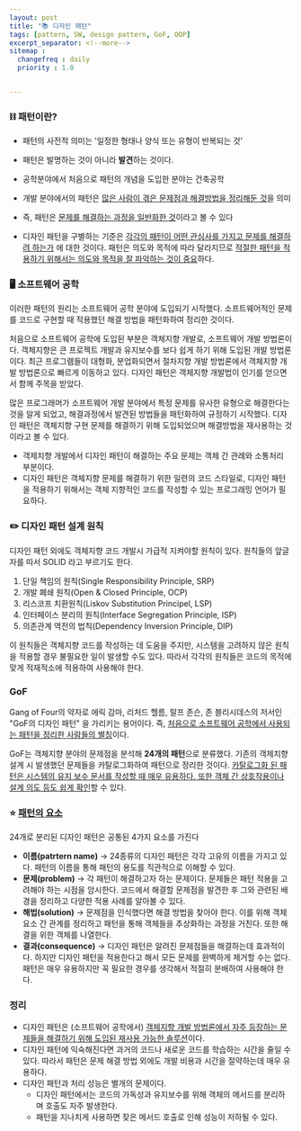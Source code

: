 ```yaml
---
layout: post
title: "📚 디자인 패턴"
tags: [pattern, SW, design pattern, GoF, OOP]
excerpt_separator: <!--more-->
sitemap :
  changefreq : daily
  priority : 1.0


---
```


### ⛓ 패턴이란?

- 패턴의 사전적 의미는 '일정한 형태나 양식 또는 유형이 반복되는 것'

- 패턴은 발명하는 것이 아니라 **발견**하는 것이다. 

  <!--more-->

- 공학분야에서 처음으로 패턴의 개념을 도입한 분야는 건축공학

- 개발 분야에서의 패턴은 <u>많은 사람이 겪은 문제점과 해결방법을 정리해둔 것</u>을 의미

- 즉, 패턴은 <u>문제를 해결하는 과정을 일반화한 것</u>이라고 볼 수 있다

- 디자인 패턴을 구별하는 기준은 <u>각각의 패턴이 어떤 관심사를 가지고 문제를 해결하려 하는가</u> 에 대한 것이다. 패턴은 의도와 목적에 따라 달라지므로 <u>적절한 패턴을 적용하기 위해서는 의도와 목적을 잘 파악하는 것이 중요</u>하다.

### 🖥 소프트웨어 공학

이러한 패턴의 원리는 소프트웨어 공학 분야에 도입되기 시작했다. 소프트웨어적인 문제를 코드로 구현할 때 적용했던 해결 방법을 패턴화하여 정리한 것이다. 

처음으로 소프트웨어 공학에 도입된 부분은 객체지향 개발로, 소프트웨어 개발 방법론이다. 객체지향은 큰 프로젝트 개발과 유지보수를 보다 쉽게 하기 위해 도입된 개발 방법론이다. 최근 프로그램들이 대형화, 분업화되면서 절차지향 개발 방법론에서 객체지향 개발 방법론으로 빠르게 이동하고 있다. 디자인 패턴은 객체지향 개발법이 인기를 얻으면서 함께 주목을 받았다. 

많은 프로그래머가 소프트웨어 개발 분야에서 특정 문제를 유사한 유형으로 해결한다는 것을 알게 되었고, 해결과정에서 발견된 방법들을 패턴화하여 규정하기 시작했다. 디자인 패턴은 객체지향 구현 문제를 해결하기 위해 도입되었으며 해결방법을 재사용하는 것이라고 볼 수 있다.

- 객제치향 개발에서 디자인 패턴이 해결하는 주요 문제는 객체 간 관례와 소통처리 부분이다.
- 디자인 패턴은 객체지향 문제를 해결하기 위한 일련의 코드 스타일로, 디자인 패턴을 적용하기 위해서는 객체 지향적인 코드를 작성할 수 있는 프로그래밍 언어가 필요하다.

### ✏️ 디자인 패턴 설계 원칙

디자인 패턴 외에도 객체지향 코드 개발시 가급적 지켜야할 원칙이 있다. 원칙들의 앞글자를 따서 SOLID 라고 부르기도 한다.

1. 단일 책임의 원칙(Single Responsibility Principle, SRP)
2. 개발 폐쇄 원칙(Open & Closed Principle, OCP)
3. 리스코프 치환원칙(Liskov Substitution Principel, LSP)
4. 인터페이스 분리의 원칙(Interface Segregation Principle, ISP)
5. 의존관계 역전의 법칙(Dependency Inversion Principle, DIP)

이 원칙들은 객체지향 코드를 작성하는 데 도움을 주지만, 시스템을 고려하지 않은 원칙을 적용할 경우 불필요한 일이 발생할 수도 있다. 따라서 각각의 원칙들은 코드의 목적에 맞게 적재적소에 적용하여 사용해야 한다.

### GoF

Gang of Four의 약자로 에릭 감마, 리처드 헬름, 랄프 존슨, 존 블리시데스의 저서인 "GoF의 디자인 패턴" 을 가리키는 용어이다. 즉, <u>처음으로 소프트웨어 공학에서 사용되는 패턴을 정리한 사람들의 별칭</u>이다.

GoF는 객체지향 분야의 문제점을 분석해 **24개의 패턴**으로 분류했다. 기존의 객제치향 설계 시 발생했던 문제들을 카탈로그화하여 패턴으로 정리한 것이다. <u>카탈로그화 된 패턴은 시스템의 유지 보수 문서를 작성할 때 매우 유용하다. 또한 객체 간 상호작용이나 설계 의도 등도 쉽게 확인</u>할 수 있다. 

### ⭐️ <u>패턴의 요소</u>

24개로 분리된 디자인 패턴은 공통된 4가지 요소를 가진다

- **이름(patrtern name)** → 24종류의 디자인 패턴은 각각 고유의 이름을 가지고 있다. 패턴의 이름을 통해 패턴의 용도를 직관적으로 이해할 수 있다.
- **문제(problem)** → 각 패턴이 해결하고자 하는 문제이다. 문제들은 패턴 적용을 고려해야 하는 시점을 암시한다.  코드에서 해결할 문제점을 발견한 후 그와 관련된 배경을 정리하고 다양한 적용 사례를 알아볼 수 있다.
- **해법(solution)** → 문제점을 인식했다면 해결 방법을 찾아야 한다. 이를 위해 객체 요소 간 관계를 정리하고 패턴을 통해 객체들을 추상화하는 과정을 거친다. 또한 해결을 위한 객체를 나열한다.
- **결과(consequence)** → 디자인 패턴은 알려진 문제점들을 해결하는데 효과적이다. 하지만 디자인 패턴을 적용한다고 해서 모든 문제를 완벽하게 제거할 수는 없다. 패턴은 매우 유용하지만 꼭 필요한 경우를 생각해서 적절히 분배하여 사용해야 한다.

### 정리

- 디자인 패턴은 (소프트웨어 공학에서) <u>객체지향 개발 방법론에서 자주 등장하는 문제들을 해결하기 위해 도입된 재사용 가능한 솔루션</u>이다.
- 디자인 패턴에 익숙해진다면 과거의 코드나 새로운 코드를 학습하는 시간을 줄일 수 있다. 따라서 패턴은 문제 해결 방법 외에도 개발 비용과 시간을 절약하는데 매우 유용하다.
- 디자인 패턴과 처리 성능은 별개의 문제이다.
    - 디자인 패턴에서는 코드의 가독성과 유지보수를 위해 객체의 메서드를 분리하며 호출도 자주 발생한다.
    - 패턴을 지나치게 사용하면 잦은 메서드 호출로 인해 성능이 저하될 수 있다.